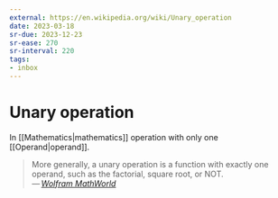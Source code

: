 ```yaml
---
external: https://en.wikipedia.org/wiki/Unary_operation
date: 2023-03-18
sr-due: 2023-12-23
sr-ease: 270
sr-interval: 220
tags:
- inbox
---
```


# Unary operation

In [[Mathematics|mathematics]] operation with only one [[Operand|operand]].

> More generally, a unary operation is a function with exactly one operand, such
> as the factorial, square root, or NOT.\
> — <cite>[Wolfram MathWorld](https://mathworld.wolfram.com/UnaryOperation.html)</cite>
